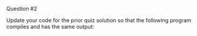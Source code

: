 Question #2

Update your code for the prior quiz solution so that the following program compiles and has the same output:

